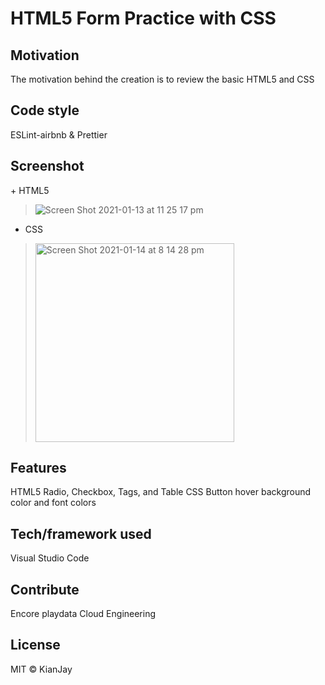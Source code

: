 <h1>HTML5 Form Practice with CSS</h1>


<h2> Motivation</h2>
The motivation behind the creation is to review the basic HTML5 and CSS

<h2>Code style</h2>
ESLint-airbnb & Prettier

Screenshot
-------------
<div>
+ HTML5
  
>![Screen Shot 2021-01-13 at 11 25 17 pm](https://user-images.githubusercontent.com/54985943/104467440-aba70700-55f9-11eb-9dc2-a9fcce9503ad.png)


+ CSS

><img width="318" alt="Screen Shot 2021-01-14 at 8 14 28 pm" src="https://user-images.githubusercontent.com/54985943/104583935-20834b00-56a5-11eb-818f-5627fb33faaf.png">
</div>
<h2>Features </h2>
HTML5 Radio, Checkbox, Tags, and Table
CSS Button hover background color and font colors

<h2>Tech/framework used</h2>
Visual Studio Code

<h2>Contribute</h2>
Encore playdata Cloud Engineering

<h2>License</h2>
MIT © KianJay

